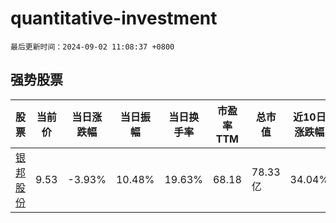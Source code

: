 # quantitative-investment

`最后更新时间：2024-09-02 11:08:37 +0800`

## 强势股票

|股票|当前价|当日涨跌幅|当日振幅|当日换手率|市盈率TTM|总市值|近10日涨跌幅|
|----|----|----|----|----|----|----|----|
|[银邦股份](https://xueqiu.com/S/SZ300337)|9.53|-3.93%|10.48%|19.63%|68.18|78.33亿|34.04%|
